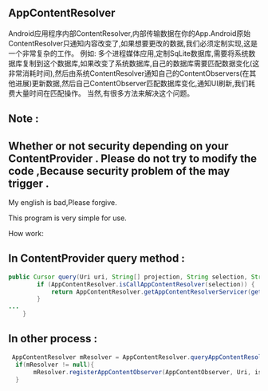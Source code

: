 AppContentResolver
----------
Android应用程序内部ContentResolver,内部传输数据在你的App.Android原始ContentResolver只通知内容改变了,如果想要更改的数据,我们必须定制实现,这是一个非常复杂的工作。
例如:
多个进程媒体应用,定制SqLite数据库,需要将系统数据库复制到这个数据库,如果改变了系统数据库,自己的数据库需要匹配数据变化(这非常消耗时间),然后由系统ContentResolver通知自己的ContentObservers(在其他进展)更新数据,然后自己ContentObserver匹配数据库变化,通知UI刷新,我们耗费大量时间在匹配操作。
当然,有很多方法来解决这个问题。

Note : 
-
Whether or not security depending on your ContentProvider . Please do not try to modify the code ,Because security problem of the 
may trigger .
-

My english is bad,Please forgive.

This program is very simple for use. 

How work:

In ContentProvider query method :
-
```Java
public Cursor query(Uri uri, String[] projection, String selection, String[] selectionArgs, String sortOrder) {
		if (AppContentResolver.isCallAppContentResolver(selection)) {
			return AppContentResolver.getAppContentResolverServicer(getContext()).getCursor();
		}
...
	}
```

In other process :
-
```Java
 AppContentResolver mResolver = AppContentResolver.queryAppContentResolver(Context,Uri);
  if(mResolver != null){
	   mResolver.registerAppContentObserver(AppContentObserver, Uri, isSync);
  }
 ```

